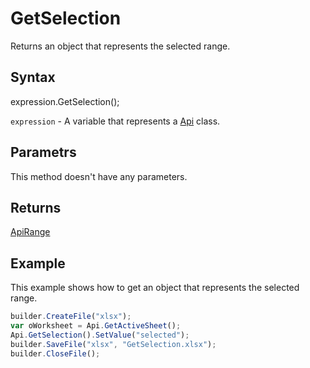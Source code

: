 # GetSelection

Returns an object that represents the selected range.

## Syntax

expression.GetSelection();

`expression` - A variable that represents a [Api](../Api.md) class.

## Parametrs

This method doesn't have any parameters.

## Returns

[ApiRange](../../ApiRange/ApiRange.md)

## Example

This example shows how to get an object that represents the selected range.

```javascript
builder.CreateFile("xlsx");
var oWorksheet = Api.GetActiveSheet();
Api.GetSelection().SetValue("selected");
builder.SaveFile("xlsx", "GetSelection.xlsx");
builder.CloseFile();
```